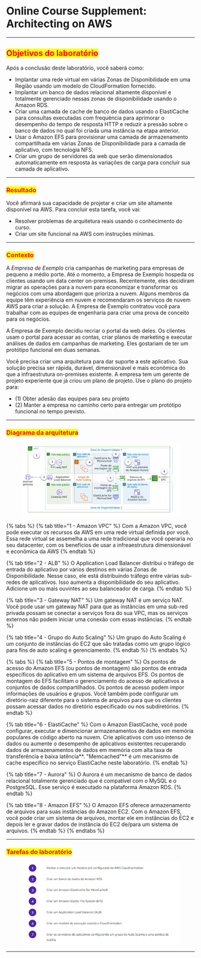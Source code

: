 # Online Course Supplement: Architecting on AWS

***

## <mark style="color:red;">**Objetivos do laboratório**</mark>

Após a conclusão deste laboratório, você saberá como:

* Implantar uma rede virtual em várias Zonas de Disponibilidade em uma Região usando um modelo do CloudFormation fornecido.
* Implantar um banco de dados relacional altamente disponível e totalmente gerenciado nessas zonas de disponibilidade usando o Amazon RDS.
* Criar uma camada de cache de banco de dados usando o ElastiCache para consultas executadas com frequência para aprimorar o desempenho do tempo de resposta HTTP e reduzir a pressão sobre o banco de dados no qual foi criada uma instância na etapa anterior.
* Usar o Amazon EFS para provisionar uma camada de armazenamento compartilhada em várias Zonas de Disponibilidade para a camada de aplicativo, com tecnologia NFS.
* Criar um grupo de servidores da web que serão dimensionados automaticamente em resposta às variações de carga para concluir sua camada de aplicativo.

***

### <mark style="color:red;">**Resultado**</mark>

Você afirmará sua capacidade de projetar e criar um site altamente disponível na AWS. Para concluir esta tarefa, você vai:

* Resolver problemas de arquitetura reais usando o conhecimento do curso.
* Criar um site funcional na AWS com instruções mínimas.

***

### <mark style="color:red;">**Contexto**</mark>

A _Empresa de Exemplo_ cria campanhas de marketing para empresas de pequeno a médio porte. Até o momento, a Empresa de Exemplo hospeda os clientes usando um data center on-premises. Recentemente, eles decidiram migrar as operações para a nuvem para economizar e transformar os negócios com uma abordagem que prioriza a nuvem. Alguns membros da equipe têm experiência em nuvem e recomendaram os serviços de nuvem AWS para criar a solução. A Empresa de Exemplo contratou você para trabalhar com as equipes de engenharia para criar uma prova de conceito para os negócios.

A Empresa de Exemplo decidiu recriar o portal da web deles. Os clientes usam o portal para acessar as contas, criar planos de marketing e executar análises de dados em campanhas de marketing. Eles gostariam de ter um protótipo funcional em duas semanas.&#x20;

Você precisa criar uma arquitetura para dar suporte a este aplicativo. Sua solução precisa ser rápida, durável, dimensionável e mais econômica do que a infraestrutura on-premises existente. A empresa tem um gerente de projeto experiente que já criou um plano de projeto. Use o plano do projeto para:&#x20;

* (1) Obter adesão das equipes para seu projeto
* (2) Manter a empresa no caminho certo para entregar um protótipo funcional no tempo previsto.

***

### <mark style="color:red;">**Diagrama da arquitetura**</mark>

<figure><img src="../../.gitbook/assets/image (29) (1).png" alt=""><figcaption></figcaption></figure>

{% tabs %}
{% tab title="1 - Amazon VPC" %}
Com a Amazon VPC, você pode executar os recursos da AWS em uma rede virtual definida por você. Essa rede virtual se assemelha a uma rede tradicional que você operaria no seu datacenter, com os benefícios de usar a infreaestrutura dimensionável e econômica da AWS
{% endtab %}

{% tab title="2 - ALB" %}
O Application Load Balancer distribui o tráfego de entrada do aplicativo por vários destinos em várias Zonas de Disponibilidade. Nesse caso, ele está distribuindo tráfego entre várias sub-redes de aplicativos. Isso aumenta a disponibilidade do seu aplicativo. Adicione um ou mais ouvintes ao seu balanceador de carga.
{% endtab %}

{% tab title="3 - Gateway NAT" %}
Um gateway NAT é um serviço NAT. Você pode usar um gateway NAT para que as instâncias em uma sub-red privada possam se conectar a serviços fora do sua VPC, mas os serviços externos não podem iniciar uma conexão com essas instãncias.
{% endtab %}

{% tab title="4 - Grupo do Auto Scaling" %}
Um grupo do Auto Scaling é um conjunto de instâncias do EC2 que são tratadas como um grupo lógico para fins de auto scaling e gerenciamento.
{% endtab %}
{% endtabs %}

{% tabs %}
{% tab title="5 - Pontos de montagem" %}
Os pontos de acesso do Amazon EFS (ou pontos de montagem) são pontos de entrada específicos do aplicativo em um sistema de arquivos EFS. Os pontos de montagem do EFS facilitam o gerenciamento do acesso de aplicativos a conjuntos de dados compartilhados. Os pontos de acesso podem impor informações de usuários e grupos. Você também pode configurar um diretório-raiz diferente para o sistema de arquivos para que os clientes possam acessar dados no diretório especificado ou nos subdiretórios.
{% endtab %}

{% tab title="6 - ElastiCache" %}
Com o Amazon ElastiCache, você pode configurar, executar e dimencionar armazenamentos de dados em memória populares de código aberto na nuvem. Crie aplicativos com uso intenso de dados ou aumente o desempenho de aplicativos existentes recuperando dados de armazenamentos de dados em memória com alta taxa de transferência e baixa latência**. "Memcached"** é um mecanismo de cache específico no serviço ElastiCache neste laboratório.
{% endtab %}

{% tab title="7 - Aurora" %}
O Aurora é um mecanismo de banco de dados relacional totalmente gerenciado que é compatível com o MySQL e o PostgreSQL. Esse serviço é executado na plataforma Amazon RDS.
{% endtab %}

{% tab title="8 - Amazon EFS" %}
O Amazon EFS oferece armazenamento de arquivos para suas instâncias do Amazon EC2. Com o Amazon EFS, você pode criar um sistema de arquivos, montar ele em instâncias do EC2 e depois ler e gravar dados de instância do EC2 de/para um sistema de arquivos.
{% endtab %}
{% endtabs %}

***

### <mark style="color:red;">**Tarefas do laboratório**</mark>

<figure><img src="../../.gitbook/assets/image (30) (1).png" alt=""><figcaption></figcaption></figure>

***
